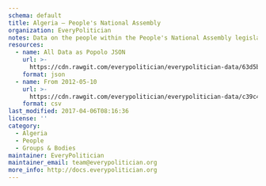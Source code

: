 ```yaml
---
schema: default
title: Algeria — People's National Assembly
organization: EveryPolitician
notes: Data on the people within the People's National Assembly legislature of Algeria.
resources:
  - name: All Data as Popolo JSON
    url: >-
      https://cdn.rawgit.com/everypolitician/everypolitician-data/63d5b2525df0aa249492f548c576445cc218048e/data/Algeria/Majlis/ep-popolo-v1.0.json
    format: json
  - name: From 2012-05-10
    url: >-
      https://cdn.rawgit.com/everypolitician/everypolitician-data/c39c41e30d189ad893bd701b6d24a2c2dd93dde3/data/Algeria/Majlis/term-7.csv
    format: csv
last_modified: 2017-04-06T08:16:36
license: ''
category:
  - Algeria
  - People
  - Groups & Bodies
maintainer: EveryPolitician
maintainer_email: team@everypolitician.org
more_info: http://docs.everypolitician.org
---
```


